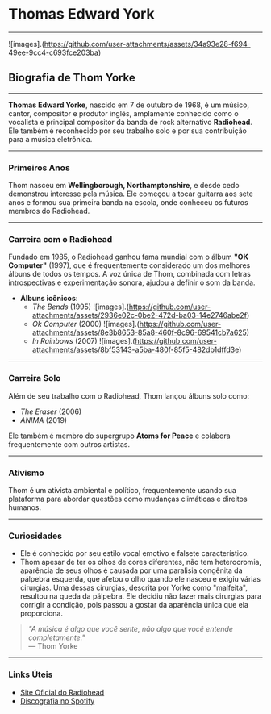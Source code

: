 # Thomas Edward York
---
![images].(https://github.com/user-attachments/assets/34a93e28-f694-49ee-9cc4-c693fce203ba)


## Biografia de Thom Yorke
---
**Thomas Edward Yorke**, nascido em 7 de outubro de 1968, é um músico, cantor, compositor e produtor inglês, amplamente conhecido como o vocalista e principal compositor da banda de rock alternativo **Radiohead**. Ele também é reconhecido por seu trabalho solo e por sua contribuição para a música eletrônica.

---
### Primeiros Anos
Thom nasceu em **Wellingborough, Northamptonshire**, e desde cedo demonstrou interesse pela música. Ele começou a tocar guitarra aos sete anos e formou sua primeira banda na escola, onde conheceu os futuros membros do Radiohead.

---
### Carreira com o Radiohead
Fundado em 1985, o Radiohead ganhou fama mundial com o álbum **"OK Computer"** (1997), que é frequentemente considerado um dos melhores álbuns de todos os tempos. A voz única de Thom, combinada com letras introspectivas e experimentação sonora, ajudou a definir o som da banda.

- **Álbuns icônicos**:
    - *The Bends* (1995)
    ![images].(https://github.com/user-attachments/assets/2936e02c-0be2-472d-ba03-14e2746abe2f)
    - *Ok Computer* (2000)
    ![images].(https://github.com/user-attachments/assets/8e3b8653-85a8-460f-8c96-69541cb7a625)
    - *In Rainbows* (2007)
    ![images].(https://github.com/user-attachments/assets/8bf53143-a5ba-480f-85f5-482db1dffd3e)


---
### Carreira Solo
Além de seu trabalho com o Radiohead, Thom lançou álbuns solo como:
- *The Eraser* (2006)
- *ANIMA* (2019)

Ele também é membro do supergrupo **Atoms for Peace** e colabora frequentemente com outros artistas.

---
### Ativismo
Thom é um ativista ambiental e político, frequentemente usando sua plataforma para abordar questões como mudanças climáticas e direitos humanos.

---
### Curiosidades
- Ele é conhecido por seu estilo vocal emotivo e falsete característico.
- Thom apesar de ter os olhos de cores diferentes, não tem heterocromia, aparência de seus olhos é causada por uma paralisia congênita da pálpebra esquerda, que afetou o olho quando ele nasceu e exigiu várias cirurgias. Uma dessas cirurgias, descrita por Yorke como "malfeita", resultou na queda da pálpebra. Ele decidiu não fazer mais cirurgias para corrigir a condição, pois passou a gostar da aparência única que ela proporciona. 

> *"A música é algo que você sente, não algo que você entende completamente."*  
> — Thom Yorke

---
### Links Úteis
- [Site Oficial do Radiohead](https://www.radiohead.com)
- [Discografia no Spotify](https://www.spotify.com)
